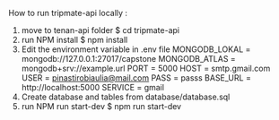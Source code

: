 How to run tripmate-api locally :

1. move to tenan-api folder
$ cd tripmate-api
2. run NPM install
$ npm install
3. Edit the environment variable in .env file
MONGODB_LOKAL = mongodb://127.0.0.1:27017/capstone
MONGODB_ATLAS = mongodb+srv://example.url
PORT = 5000
HOST = smtp.gmail.com
USER = pinastirobiaulia@mail.com
PASS = passs
BASE_URL = http://localhost:5000
SERVICE = gmail
4. Create database and tables from database/database.sql
5. run NPM run start-dev
$ npm run start-dev
